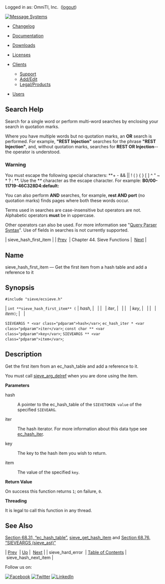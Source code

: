 Logged in as: OmniTI, Inc.  ([logout](https://support.messagesystems.com/logout.php))

[![Message Systems](https://support.messagesystems.com/images/ms-white205.png)](https://support.messagesystems.com/start.php) 

*   [Changelog](https://support.messagesystems.com/start.php?show=changelog)
*   [Documentation](https://support.messagesystems.com/docs/)
*   [Downloads](https://support.messagesystems.com/start.php)

*   [Licenses](https://support.messagesystems.com/license_summary.php)
*   <a href="">Clients</a>
    *   [Support](https://support.messagesystems.com/cs.php)
    *   [Add/Edit](https://support.messagesystems.com/edit_client.php)
    *   [Legal/Products](https://support.messagesystems.com/edit_products.php)
*   [Users](https://support.messagesystems.com/edit_customer.php)

## Search Help

Search for a single word or perform multi-word searches by enclosing your search in quotation marks.

Where you have multiple words but no quotation marks, an **OR** search is performed. For example, **"REST Injection"** searches for the phrase **"REST Injection"**, and, without quotation marks, searches for **REST OR Injection**--the operator is understood.

### Warning

You must escape the following special characters: **+ - && || ! ( ) { } [ ] ^ " ~ * ? : \**. Use the **\** character as the escape character. For example: **B0/00-11719-46C328D4\:default\:**

You can also perform **AND** searches, for example, **rest AND port** (no quotation marks) finds pages where both these words occur.

Terms used in searches are case-insensitive but operators are not. Alphabetic operators **must** be in uppercase.

Other operators can also be used. For more information see "[Query Parser Syntax](https://lucene.apache.org/core/old_versioned_docs/versions/3_0_0/queryparsersyntax.html)". Use of fields in searches is not currently supported.

| sieve_hash_first_item |
| [Prev](apis.sieve_hard_error.php)  | Chapter 44. Sieve Functions |  [Next](apis.sieve_hash_next_item.php) |

<a name="apis.sieve_hash_first_item"></a>
## Name

sieve_hash_first_item — Get the first item from a hash table and add a reference to it

## Synopsis

`#include "sieve/ecsieve.h"`

| `int **sieve_hash_first_item** (` | <var class="pdparam">hash</var>, |   |
|   | <var class="pdparam">iter</var>, |   |
|   | <var class="pdparam">key</var>, |   |
|   | <var class="pdparam">item</var>`)`; |   |

`SIEVEARGS * <var class="pdparam">hash</var>`;
`ec_hash_iter * <var class="pdparam">iter</var>`;
`const char ** <var class="pdparam">key</var>`;
`SIEVEARGS ** <var class="pdparam">item</var>`;<a name="idp32779456"></a>
## Description

Get the first item from an ec_hash_table and add a reference to it.

You must call [sieve_arg_delref](apis.sieve_arg_delref.php "sieve_arg_delref") when you are done using the item.

**Parameters**

<dl class="variablelist">

<dt>hash</dt>

<dd>

A pointer to the ec_hash_table of the `SIEVETOKEN value` of the specified `SIEVEARG`.

</dd>

<dt>iter</dt>

<dd>

The hash iterator. For more information about this data type see [ec_hash_iter](structs.ec_hash_iter.php "68.30. ec_hash_iter").

</dd>

<dt>key</dt>

<dd>

The key to the hash item you wish to return.

</dd>

<dt>item</dt>

<dd>

The value of the specified `key`.

</dd>

</dl>

**Return Value**

On success this function returns `1`; on failure, `0`.

**Threading**

It is legal to call this function in any thread.

<a name="idp32795248"></a>
## See Also

[Section 68.31, “ec_hash_table”](structs.ec_hash_table.php "68.31. ec_hash_table"), [sieve_get_hash_item](apis.sieve_get_hash_item.php "sieve_get_hash_item") and [Section 68.76, “SIEVEARGS (sieve_ast)”](structs.sieve_ast.php "68.76. SIEVEARGS (sieve_ast)")

| [Prev](apis.sieve_hard_error.php)  | [Up](sieve.php) |  [Next](apis.sieve_hash_next_item.php) |
| sieve_hard_error  | [Table of Contents](index.php) |  sieve_hash_next_item |

Follow us on:

[![Facebook](https://support.messagesystems.com/images/icon-facebook.png)](http://www.facebook.com/messagesystems) [![Twitter](https://support.messagesystems.com/images/icon-twitter.png)](http://twitter.com/#!/MessageSystems) [![LinkedIn](https://support.messagesystems.com/images/icon-linkedin.png)](http://www.linkedin.com/company/message-systems)